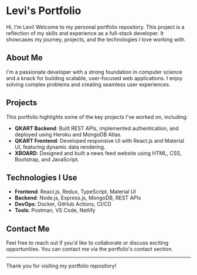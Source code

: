 # Levi's Portfolio

Hi, I'm Levi! Welcome to my personal portfolio repository. This project is a reflection of my skills and experience as a full-stack developer. It showcases my journey, projects, and the technologies I love working with.

## About Me

I'm a passionate developer with a strong foundation in computer science and a knack for building scalable, user-focused web applications. I enjoy solving complex problems and creating seamless user experiences.

## Projects

This portfolio highlights some of the key projects I've worked on, including:

- **QKART Backend**: Built REST APIs, implemented authentication, and deployed using Heroku and MongoDB Atlas.
- **QKART Frontend**: Developed responsive UI with React.js and Material UI, featuring dynamic data rendering.
- **XBOARD**: Designed and built a news feed website using HTML, CSS, Bootstrap, and JavaScript.

## Technologies I Use

- **Frontend**: React.js, Redux, TypeScript, Material UI
- **Backend**: Node.js, Express.js, MongoDB, REST APIs
- **DevOps**: Docker, GitHub Actions, CI/CD
- **Tools**: Postman, VS Code, Netlify

## Contact Me

Feel free to reach out if you'd like to collaborate or discuss exciting opportunities. You can contact me via the portfolio's contact section.

---

Thank you for visiting my portfolio repository!
